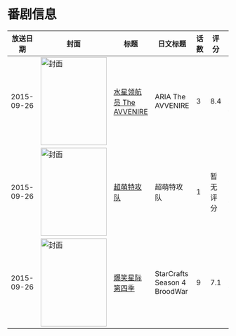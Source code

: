 # 番剧信息

|放送日期|封面|标题|日文标题|话数|评分|评分人数|
|---|---|---|---|---|---|---|
|2015-09-26|<img src="https://lain.bgm.tv/pic/cover/c/10/a1/124341_5oSro.jpg" alt="封面" style="width:150px;height:200px;object-fit:cover;">|[水星领航员 The AVVENIRE](https://bangumi.tv/subject/124341)|ARIA The AVVENIRE|3|8.4|1425人评分|
|2015-09-26|<img src="https://lain.bgm.tv/pic/cover/c/8a/e1/144968_WDJAd.jpg" alt="封面" style="width:150px;height:200px;object-fit:cover;">|[超萌特攻队](https://bangumi.tv/subject/144968)|超萌特攻队|1|暂无评分|少于10人评分|
|2015-09-26|<img src="https://lain.bgm.tv/pic/cover/c/16/9e/230900_xtuTL.jpg" alt="封面" style="width:150px;height:200px;object-fit:cover;">|[爆笑星际 第四季](https://bangumi.tv/subject/230900)|StarCrafts Season 4 BroodWar|9|7.1|11人评分|
